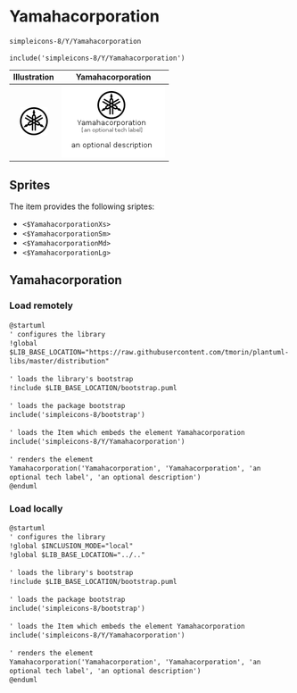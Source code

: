 # Yamahacorporation


```text
simpleicons-8/Y/Yamahacorporation
```

```text
include('simpleicons-8/Y/Yamahacorporation')
```



| Illustration | Yamahacorporation |
| :---: | :---: |
| ![illustration for Illustration](../../simpleicons-8/Y/Yamahacorporation.png) | ![illustration for Yamahacorporation](../../simpleicons-8/Y/Yamahacorporation.Local.png) |



## Sprites
The item provides the following sriptes:

- `<$YamahacorporationXs>`
- `<$YamahacorporationSm>`
- `<$YamahacorporationMd>`
- `<$YamahacorporationLg>`





## Yamahacorporation

### Load remotely
```plantuml
@startuml
' configures the library
!global $LIB_BASE_LOCATION="https://raw.githubusercontent.com/tmorin/plantuml-libs/master/distribution"

' loads the library's bootstrap
!include $LIB_BASE_LOCATION/bootstrap.puml

' loads the package bootstrap
include('simpleicons-8/bootstrap')

' loads the Item which embeds the element Yamahacorporation
include('simpleicons-8/Y/Yamahacorporation')

' renders the element
Yamahacorporation('Yamahacorporation', 'Yamahacorporation', 'an optional tech label', 'an optional description')
@enduml
```

### Load locally
```plantuml
@startuml
' configures the library
!global $INCLUSION_MODE="local"
!global $LIB_BASE_LOCATION="../.."

' loads the library's bootstrap
!include $LIB_BASE_LOCATION/bootstrap.puml

' loads the package bootstrap
include('simpleicons-8/bootstrap')

' loads the Item which embeds the element Yamahacorporation
include('simpleicons-8/Y/Yamahacorporation')

' renders the element
Yamahacorporation('Yamahacorporation', 'Yamahacorporation', 'an optional tech label', 'an optional description')
@enduml
```

